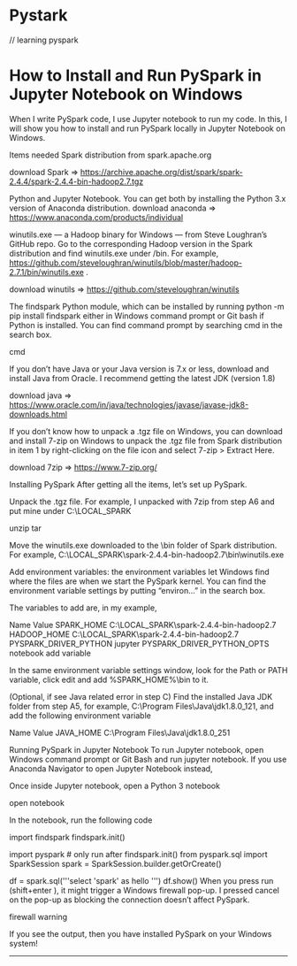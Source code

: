 # Pystark
// learning pyspark 

# How to Install and Run PySpark in Jupyter Notebook on Windows
When I write PySpark code, I use Jupyter notebook to run my code.
In this, I will show you how to install and run PySpark locally in Jupyter Notebook on Windows.

Items needed
Spark distribution from spark.apache.org

download Spark => https://archive.apache.org/dist/spark/spark-2.4.4/spark-2.4.4-bin-hadoop2.7.tgz

Python and Jupyter Notebook. You can get both by installing the Python 3.x version of Anaconda distribution.
download anaconda => https://www.anaconda.com/products/individual

winutils.exe — a Hadoop binary for Windows — from Steve Loughran’s GitHub repo. Go to the corresponding Hadoop version in the Spark distribution and find winutils.exe under /bin. 
For example, https://github.com/steveloughran/winutils/blob/master/hadoop-2.7.1/bin/winutils.exe .

download winutils => https://github.com/steveloughran/winutils

The findspark Python module, which can be installed by running python -m pip install findspark either in Windows command prompt or Git bash if Python is installed.
You can find command prompt by searching cmd in the search box.

cmd

If you don’t have Java or your Java version is 7.x or less, download and install Java from Oracle. I recommend getting the latest JDK (version 1.8)

download java => https://www.oracle.com/in/java/technologies/javase/javase-jdk8-downloads.html

If you don’t know how to unpack a .tgz file on Windows, you can download and install 7-zip on Windows to unpack the .tgz file from Spark distribution in item 1 by right-clicking on the file icon and select 7-zip > Extract Here.

download 7zip => https://www.7-zip.org/

Installing PySpark
After getting all the items, let’s set up PySpark.

Unpack the .tgz file. For example, I unpacked with 7zip from step A6 and put mine under
 C:\LOCAL_SPARK

unzip tar

Move the winutils.exe downloaded to the \bin folder of Spark distribution. 
For example, C:\LOCAL_SPARK\spark-2.4.4-bin-hadoop2.7\bin\winutils.exe

Add environment variables: the environment variables let Windows find where the files are when we start the PySpark kernel. You can find the environment variable settings by putting “environ…” in the search box.

The variables to add are, in my example,

Name	Value
SPARK_HOME	C:\LOCAL_SPARK\spark-2.4.4-bin-hadoop2.7
HADOOP_HOME	C:\LOCAL_SPARK\spark-2.4.4-bin-hadoop2.7
PYSPARK_DRIVER_PYTHON	jupyter
PYSPARK_DRIVER_PYTHON_OPTS	notebook
add variable

In the same environment variable settings window, look for the Path or PATH variable, click edit and add 
%SPARK_HOME%\bin to it.

(Optional, if see Java related error in step C) Find the installed Java JDK folder from step A5, for example, C:\Program Files\Java\jdk1.8.0_121, and add the following environment variable

Name	Value
JAVA_HOME	C:\Program Files\Java\jdk1.8.0_251

Running PySpark in Jupyter Notebook
To run Jupyter notebook, open Windows command prompt or Git Bash and run jupyter notebook. If you use Anaconda Navigator to open Jupyter Notebook instead, 

Once inside Jupyter notebook, open a Python 3 notebook

open notebook

In the notebook, run the following code

import findspark
findspark.init()

import pyspark # only run after findspark.init()
from pyspark.sql import SparkSession
spark = SparkSession.builder.getOrCreate()

df = spark.sql('''select 'spark' as hello ''')
df.show()
When you press run (shift+enter ), it might trigger a Windows firewall pop-up. I pressed cancel on the pop-up as blocking the connection doesn’t affect PySpark.

firewall warning

If you see the output, then you have installed PySpark on your Windows system!

***************************************************************************************************************************
